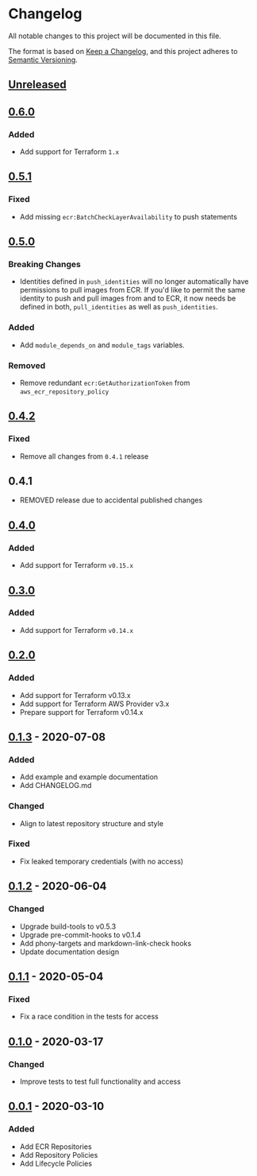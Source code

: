 # Changelog

All notable changes to this project will be documented in this file.

The format is based on [Keep a Changelog](https://keepachangelog.com/en/1.0.0/),
and this project adheres to [Semantic Versioning](https://semver.org/spec/v2.0.0.html).

## [Unreleased]

## [0.6.0]

### Added

- Add support for Terraform `1.x`

## [0.5.1]

### Fixed

- Add missing `ecr:BatchCheckLayerAvailability` to push statements

## [0.5.0]

### Breaking Changes

 - Identities defined in `push_identities` will no longer automatically have
   permissions to pull images from ECR. If you'd like to permit the same
   identity to push and pull images from and to ECR, it now needs be defined in
   both, `pull_identities` as well as `push_identities`.

### Added

- Add `module_depends_on` and `module_tags` variables.

### Removed

- Remove redundant `ecr:GetAuthorizationToken` from `aws_ecr_repository_policy`


## [0.4.2]

### Fixed

- Remove all changes from `0.4.1` release

## 0.4.1

- REMOVED release due to accidental published changes

## [0.4.0]

### Added

- Add support for Terraform `v0.15.x`

## [0.3.0]

### Added

- Add support for Terraform `v0.14.x`

## [0.2.0]

### Added

- Add support for Terraform v0.13.x
- Add support for Terraform AWS Provider v3.x
- Prepare support for Terraform v0.14.x

## [0.1.3] - 2020-07-08

### Added

- Add example and example documentation
- Add CHANGELOG.md

### Changed

- Align to latest repository structure and style

### Fixed

- Fix leaked temporary credentials (with no access)

## [0.1.2] - 2020-06-04

### Changed

- Upgrade build-tools to v0.5.3
- Upgrade pre-commit-hooks to v0.1.4
- Add phony-targets and markdown-link-check hooks
- Update documentation design

## [0.1.1] - 2020-05-04

### Fixed

- Fix a race condition in the tests for access

## [0.1.0] - 2020-03-17

### Changed

- Improve tests to test full functionality and access

## [0.0.1] - 2020-03-10

### Added

- Add ECR Repositories
- Add Repository Policies
- Add Lifecycle Policies

<!-- markdown-link-check-disable -->

[unreleased]: https://github.com/mineiros-io/terraform-aws-ecr/compare/v0.6.0...HEAD
[0.6.0]: https://github.com/mineiros-io/terraform-aws-ecr/compare/v0.5.1...v0.6.0

<!-- markdown-link-check-disabled -->

[0.5.1]: https://github.com/mineiros-io/terraform-aws-ecr/compare/v0.5.0...v0.5.1
[0.5.0]: https://github.com/mineiros-io/terraform-aws-ecr/compare/v0.4.2...v0.5.0
[0.4.2]: https://github.com/mineiros-io/terraform-aws-ecr/compare/v0.4.0...v0.4.2
[0.4.0]: https://github.com/mineiros-io/terraform-aws-ecr/compare/v0.3.0...v0.4.0
[0.3.0]: https://github.com/mineiros-io/terraform-aws-ecr/compare/v0.2.0...v0.3.0
[0.2.0]: https://github.com/mineiros-io/terraform-aws-ecr/compare/v0.1.3...v0.2.0
[0.1.3]: https://github.com/mineiros-io/terraform-aws-ecr/compare/v0.1.2...v0.1.3
[0.1.2]: https://github.com/mineiros-io/terraform-aws-ecr/compare/v0.1.1...v0.1.2
[0.1.1]: https://github.com/mineiros-io/terraform-aws-ecr/compare/v0.1.0...v0.1.1
[0.1.0]: https://github.com/mineiros-io/terraform-aws-ecr/compare/v0.0.1...v0.1.0
[0.0.1]: https://github.com/mineiros-io/terraform-aws-ecr/releases/tag/v0.0.1
